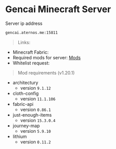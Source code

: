 # Gencai Minecraft Server
Server ip address
```sh
gencai.aternos.me:15811
```

>Links:
* Minecraft Fabric: [](https://fabricmc.net)
* Required mods for server: [Mods](mods)
* Whitelist request: [](https://github.com/jvblx/mc-server/issues/new/choose)

>Mod requirements (v1.20.1)

* architectury
    * version `9.1.12`
* cloth-config
    * version `11.1.106`
* fabric-api
    * version `0.86.1`
* just-enough-items
    * version `15.3.0.4`
* journey-map
    * version `5.9.10`
* lithium
    * version `0.11.2`
